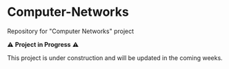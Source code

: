 # Computer-Networks
Repository for "Computer Networks" project

⚠️ **Project in Progress** ⚠️

This project is under construction and will be updated in the coming weeks.
